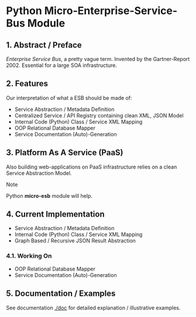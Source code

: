 # Python Micro-Enterprise-Service-Bus Module

## 1. Abstract / Preface

*Enterprise Service Bus*, a pretty vague term. Invented by the Gartner-Report 2002. Essential for a large SOA infrastructure.

## 2. Features

Our interpretation of what a ESB should be made of:

- Service Abstraction / Metadata Definition
- Centralized Service / API Registry containing clean XML, JSON Model
- Internal Code (Python) Class / Service XML Mapping
- OOP Relational Database Mapper
- Service Documentation (Auto)-Generation

## 3. Platform As A Service (PaaS)

Also building web-applications on PaaS infrastructure relies on a clean Service Abstraction Model.

>[!NOTE]
> Python **micro-esb** module will help.

## 4. Current Implementation

- Service Abstraction / Metadata Definition
- Internal Code (Python) Class / Service XML Mapping
- Graph Based / Recursive JSON Result Abstraction

### 4.1. Working On

- OOP Relational Database Mapper
- Service Documentation (Auto)-Generation

## 5. Documentation / Examples

See documentation [./doc](./doc) for detailed explanation / illustrative examples.
